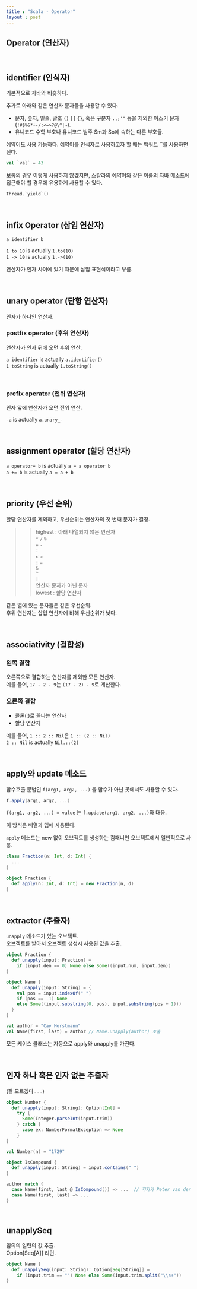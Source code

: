 ```yaml
---
title : "Scala - Operator"
layout : post
---
```



## Operator (연산자)  


<br/>

## identifier (인식자)  

기본적으로 자바와 비슷하다.  

추가로 아래와 같은 연산자 문자들을 사용할 수 있다.  
- 문자, 숫자, 밑줄, 괄호 `()` `[]` `{}`, 혹은 구분자 `.,;'"` 등을 제외한 아스키 문자(`!#$%&*+-/:<=>?@\^|~`).  
- 유니코드 수학 부호나 유니코드 범주 Sm과 So에 속하는 다른 부호들.  


예약어도 사용 가능하다. 예약어를 인식자로 사용하고자 할 때는 백쿼트 \`\`를 사용하면 된다.  

```scala
val `val` = 43
```

보통의 경우 이렇게 사용하지 않겠지만, 스칼라의 예약어와 같은 이름의 자바 메소드에 접근해야 할 경우에 유용하게 사용할 수 있다.  

```scala
Thread.`yield`()
```


<br/>

## infix Operator (삽입 연산자)  

`a identifier b`  

`1 to 10` is actually `1.to(10)`  
`1 -> 10` is actually `1.->(10)`  

연산자가 인자 사이에 있기 때문에 삽입 표현식이라고 부름.  


<br/>

## unary operator (단항 연산자)  

인자가 하나인 연산자.  


### postfix operator (후위 연산자)

연산자가 인자 뒤에 오면 후위 연산.  

`a identifier` is actually `a.identifier()`  
`1 toString` is actually `1.toString()`  


<br/>

### prefix operator (전위 연산자)

인자 앞에 연산자가 오면 전위 연산.  

`-a` is actually `a.unary_-`  


<br/>

## assignment operator (할당 연산자)  

`a operator= b` is actually `a = a operator b`  
`a += b` is actually `a = a + b`  


<br/>

## priority (우선 순위)

할당 연산자를 제외하고, 우선순위는 연산자의 첫 번째 문자가 결정.  

>> highest : 아래 나열되지 않은 연산자  
>> `*` `/` `%`  
>> `+` `-`  
>> `:`  
>> `<` `>`  
>> `!` `=`  
>> `&`  
>> `^`  
>> `|`  
>> 연산자 문자가 아닌 문자  
>> lowest : 할당 연산자  

같은 열에 있는 문자들은 같은 우선순위.  
후위 연산자는 삽입 연산자에 비해 우선순위가 낮다.  


<br/>

## associativity (결합성)  


### 왼쪽 결합  

오른쪽으로 결합하는 연산자를 제외한 모든 연산자.  
예를 들어, `17 - 2 - 9`는 `(17 - 2) - 9`로 계산한다.  


### 오른쪽 결합  

- 콜론(:)로 끝나는 연산자  
- 할당 연산자  


예를 들어, `1 :: 2 :: Nil`은 `1 :: (2 :: Nil)`  
`2 :: Nil` is actually `Nil.::(2)`  


<br/>

## apply와 update 메소드  

함수호출 문법인 `f(arg1, arg2, ...)` 을 함수가 아닌 곳에서도 사용할 수 있다.  

```scala
f.apply(arg1, arg2, ...)
```

`f(arg1, arg2, ...) = value` 는 `f.update(arg1, arg2, ...)`와 대응.  

이 방식은 배열과 맵에 사용된다.  


`apply` 메소드는 new 없이 오브젝트를 생성하는 컴패니언 오브젝트에서 일반적으로 사용.  

```scala
class Fraction(n: Int, d: Int) {
  ...
}

object Fraction {
  def apply(n: Int, d: Int) = new Fraction(n, d)
}
```


<br/>

## extractor (추출자)

`unapply` 메소드가 있는 오브젝트.  
오브젝트를 받아서 오브젝트 생성시 사용된 값을 추출.  

```scala
object Fraction {
  def unapply(input: Fraction) =
    if (input.den == 0) None else Some((input.num, input.den))
}
```

```scala
object Name {
  def unapply(input: String) = {
    val pos = input.indexOf(" ")
    if (pos == -1) None
    else Some((input.substring(0, pos), input.substring(pos + 1)))
  }
}

val author = "Cay Horstmann"
val Name(first, last) = author // Name.unapply(author) 호출
```

모든 케이스 클래스는 자동으로 apply와 unapply를 가진다.  


<br/>

## 인자 하나 혹은 인자 없는 추출자

(잘 모르겠다......)  

```scala
object Number {
  def unapply(input: String): Option[Int] =
    try {
      Some(Integer.parseInt(input.trim))
    } catch {
      case ex: NumberFormatException => None
    }
}

val Number(n) = "1729"
```

```scala
object IsCompound {
  def unapply(input: String) = input.contains(" ")
}

author match {
  case Name(first, last @ IsCompound()) => ...  // 저자가 Peter van der Linden이면 매치
  case Name(first, last) => ...
}
```


<br/>

## unapplySeq  

임의의 일련의 값 추출.  
Option[Seq[A]] 리턴.  

```scala
object Name {
  def unapplySeq(input: String): Option[Seq[String]] =
    if (input.trim == "") None else Some(input.trim.split("\\s+"))
}
```
